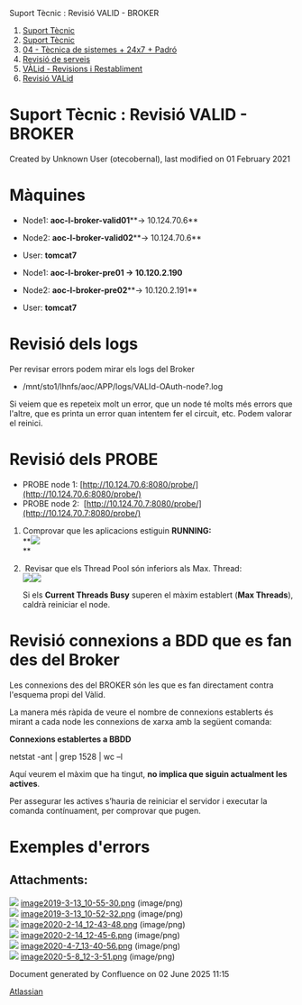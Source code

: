 Suport Tècnic : Revisió VALID - BROKER  

1.  [Suport Tècnic](index.md)
2.  [Suport Tècnic](13893782.md)
3.  [04 - Tècnica de sistemes + 24x7 + Padró](26313202.md)
4.  [Revisió de serveis](36340340.md)
5.  [VÀLid - Revisions i Restabliment](41523197.md)
6.  [Revisió VALid](36340625.md)

Suport Tècnic : Revisió VALID - BROKER
======================================

Created by Unknown User (otecobernal), last modified on 01 February 2021

Màquines 
=========

*   Node1: **aoc-l-broker-valid01****→ 10.124.70.6**
    
*   Node2: **aoc-l-broker-valid02****→ 10.124.70.6**
*   User: **tomcat7**

*   Node1: **aoc-l-broker-pre01 → 10.120.2.190**
*   Node2: **aoc-l-broker-pre02****→ 10.120.2.191**
*   User: **tomcat7**

Revisió dels logs
=================

Per revisar errors podem mirar els logs del Broker

*   /mnt/sto1/lhnfs/aoc/APP/logs/VALId-OAuth-node?.log

Si veiem que es repeteix molt un error, que un node té molts més errors que l'altre, que es printa un error quan intentem fer el circuit, etc. Podem valorar el reinici.

  

Revisió dels PROBE
==================

*   PROBE node 1: [http://10.124.70.6:8080/probe/](http://10.124.70.6:8080/probe/)
*   PROBE node 2:  [http://10.124.70.7:8080/probe/](http://10.124.70.7:8080/probe/)

1.  Comprovar que les aplicacions estiguin **RUNNING:**  
    ****![](attachments/36340627/36340634.png)**  
    **  
    
2.   Revisar que els Thread Pool són inferiors als Max. Thread:  
    ![](attachments/36340627/36341237.png)![](attachments/36340627/36340633.png)  
      
    Si els **Current Threads Busy** superen el màxim establert (**Max Threads**), caldrà reiniciar el node.  
      
    

Revisió connexions a BDD que es fan des del Broker
==================================================

Les connexions des del BROKER són les que es fan directament contra l'esquema propi del Vàlid.

La manera més ràpida de veure el nombre de connexions establerts és mirant a cada node les connexions de xarxa amb la següent comanda:

**Connexions establertes a BBDD**

netstat -ant | grep 1528 | wc –l

Aquí veurem el màxim que ha tingut, **no implica que siguin actualment les actives**.

Per assegurar les actives s’hauria de reiniciar el servidor i executar la comanda contínuament, per comprovar que pugen.

  

Exemples d'errors
=================

  

  

  

  

Attachments:
------------

![](images/icons/bullet_blue.gif) [image2019-3-13\_10-55-30.png](attachments/36340627/36340628.png) (image/png)  
![](images/icons/bullet_blue.gif) [image2019-3-13\_10-52-32.png](attachments/36340627/36340629.png) (image/png)  
![](images/icons/bullet_blue.gif) [image2020-2-14\_12-43-48.png](attachments/36340627/36340632.png) (image/png)  
![](images/icons/bullet_blue.gif) [image2020-2-14\_12-45-6.png](attachments/36340627/36340633.png) (image/png)  
![](images/icons/bullet_blue.gif) [image2020-4-7\_13-40-56.png](attachments/36340627/36340634.png) (image/png)  
![](images/icons/bullet_blue.gif) [image2020-5-8\_12-3-51.png](attachments/36340627/36341237.png) (image/png)  

Document generated by Confluence on 02 June 2025 11:15

[Atlassian](http://www.atlassian.com/)